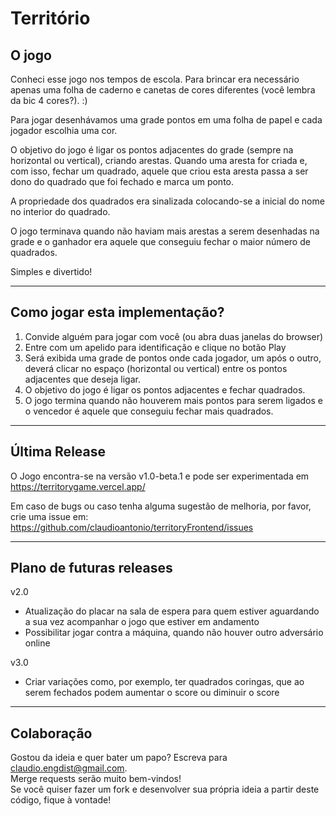 # Território

## O jogo

Conheci esse jogo nos tempos de escola. Para brincar era necessário apenas uma folha de caderno e canetas de cores diferentes (você lembra da bic 4 cores?). :)

Para jogar desenhávamos uma grade pontos em uma folha de papel e cada jogador escolhia uma cor.

O objetivo do jogo é ligar os pontos adjacentes do grade (sempre na horizontal ou vertical), criando arestas. Quando uma aresta for criada e, com isso, fechar um quadrado, aquele que criou esta aresta passa a ser dono do quadrado que foi fechado e marca um ponto.

A propriedade dos quadrados era sinalizada colocando-se a inicial do nome no interior do quadrado.

O jogo terminava quando não haviam mais arestas a serem desenhadas na grade e o ganhador era aquele que conseguiu fechar o maior número de quadrados.

Simples e divertido!

----

## Como jogar esta implementação?

1. Convide alguém para jogar com você (ou abra duas janelas do browser)
2. Entre com um apelido para identificação e clique no botão Play
3. Será exibida uma grade de pontos onde cada jogador, um após o outro, deverá clicar no espaço (horizontal ou vertical) entre os pontos adjacentes que deseja ligar.
4. O objetivo do jogo é ligar os pontos adjacentes e fechar quadrados.
5. O jogo termina quando não houverem mais pontos para serem ligados e o vencedor é aquele que conseguiu fechar mais quadrados. 

----

## Última Release

O Jogo encontra-se na versão v1.0-beta.1 e pode ser experimentada em https://territorygame.vercel.app/

Em caso de bugs ou caso tenha alguma sugestão de melhoria, por favor, crie uma issue em: https://github.com/claudioantonio/territoryFrontend/issues

----

## Plano de futuras releases

v2.0
- Atualização do placar na sala de espera para quem estiver aguardando a sua vez acompanhar o jogo que estiver em andamento
- Possibilitar jogar contra a máquina, quando não houver outro adversário online

v3.0
- Criar variações como, por exemplo, ter quadrados coringas, que ao serem fechados podem aumentar o score ou diminuir o score

----

## Colaboração

Gostou da ideia e quer bater um papo? Escreva para claudio.engdist@gmail.com.  
Merge requests serão muito bem-vindos!  
Se você quiser fazer um fork e desenvolver sua própria ideia a partir deste código, fique à vontade!
